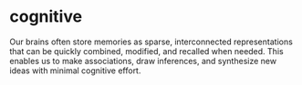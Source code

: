 # cognitive
Our brains often store memories as sparse, interconnected representations that can be quickly combined, modified, and recalled when needed. This enables us to make associations, draw inferences, and synthesize new ideas with minimal cognitive effort.
